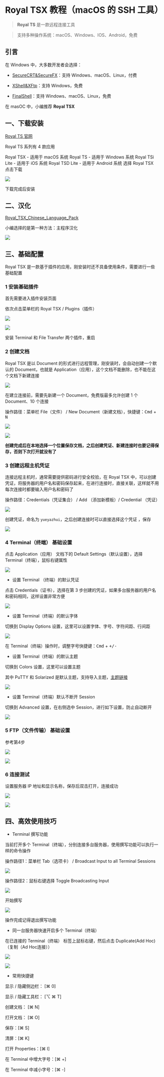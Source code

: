 # Royal TSX 教程（macOS 的 SSH 工具）

> **Royal TS** 是一款远程连接工具

> 支持多种操作系统：macOS、Windows、IOS、Android，免费

## 引言

在 Windows 中，大多数开发者会选择：

* [SecureCRT&SecureFX](https://securecrtfx.cn/)：支持 Windows、macOS、Linux，付费
* [XShell&XFtp](https://www.xshell.com/zh/free-for-home-school/)：支持 Windows，免费


* [FinalShell](http://www.hostbuf.com/)：支持 Windows、macOS、Linux，免费

在 masOC 中，小编推荐 **Royal TSX**

## 一、下载安装

[Royal TS 官网](https://www.royalapps.com/ts/mac/download)

Royal TS 系列有 4 款应用

Royal TSX - 适用于 macOS 系统
Royal TS - 适用于 Windows 系统
Royal TSi Lite - 适用于 iOS 系统
Royal TSD Lite - 适用于 Android 系统
选择 Royal TSX 点击下载

![](https://yueyazhui.top/assets/image/screenshot/RoyalTSX_202304291126876.png)

下载完成后安装

## 二、汉化

[Royal_TSX_Chinese_Language_Pack](https://gitee.com/liuze0109_admin/Royal_TSX_Chinese_Language_Pack.git)

小编选择的是第一种方法：主程序汉化

![](https://yueyazhui.top/assets/image/screenshot/RoyalTSX_202304291143807.png)

## 三、基础配置

Royal TSX 是一款基于插件的应用，刚安装时还不具备使用条件，需要进行一些基础配置

### 1 安装基础插件

首先需要进入插件安装页面

依次点击菜单栏的 Royal TSX / Plugins（插件）

![](https://yueyazhui.top/assets/image/screenshot/RoyalTSX_202304291150399.png)

![](https://yueyazhui.top/assets/image/screenshot/RoyalTSX_202304291156314.png)

安装 Terminal 和 File Transfer 两个插件，重启

### 2 创建文档

Royal TSX 是以 Document 的形式进行远程管理，刚安装时，会自动创建一个默认的 Document，也就是 Application（应用），这个文档不能删除，也不能在这个文档下新建连接

![](https://yueyazhui.top/assets/image/screenshot/RoyalTSX_202304291202595.png)

在建立连接前，需要先新建一个 Document，免费版最多允许创建 1 个 Document、10 个连接

操作路径：菜单栏 File（文件） / New Document（新建文档），快捷键：<kbd>Cmd</kbd> + <kbd>N</kbd>

![](https://yueyazhui.top/assets/image/screenshot/RoyalTSX_202304291207420.png)

![](https://yueyazhui.top/assets/image/screenshot/RoyalTSX_202304291231809.png)

**创建完成后在本地选择一个位置保存文档，之后创建凭证、新建连接时也要记得保存，否则下次打开就没有了**

### 3 创建远程主机凭证

连接远程主机时，通常需要提供密码进行安全校验，在 Royal TSX 中，可以创建凭证，将服务器的用户名和密码保存起来，在进行连接时，直接关联，这样就不用每次连接时都要输入用户名和密码了

操作路径：Credentials（凭证集合） / Add （添加新模板）/ Credential （凭证）

![](https://yueyazhui.top/assets/image/screenshot/RoyalTSX_202304291234016.png)

创建凭证，命名为 `yueyazhui`，之后创建连接时可以直接选择这个凭证 ，保存

![](https://yueyazhui.top/assets/image/screenshot/RoyalTSX_202304291240883.png)

### 4 Terminal（终端） 基础设置

点击 Application（应用） 文档下的 Default Settings（默认设置），选择 Terminal（终端），鼠标右键属性

![](https://yueyazhui.top/assets/image/screenshot/RoyalTSX_202304291332391.png)

* 设置 Terminal （终端）的默认凭证

点击 Credentials（证书），选择在第 3 步创建的凭证，如果多台服务器的用户名和密码相同，这样设置非常方便

![](https://yueyazhui.top/assets/image/screenshot/RoyalTSX_202304291245559.png)

* 设置 Terminal（终端）的默认字体

切换到 Display Options 设置，这里可以设置字体、字号、字符间距、行间距

![](https://yueyazhui.top/assets/image/screenshot/RoyalTSX_202304291259519.png)

在 Terminal（终端）操作时，调整字号快捷键：<kbd>Cmd</kbd> + <kbd>+/-</kbd>

* 设置 Terminal（终端）的默认主题

切换到 Colors 设置，这里可以设置主题

其中 PuTTY 和 Solarized 是默认主题，支持导入主题，[主题链接](https://iterm2colorschemes.com/)

![](https://yueyazhui.top/assets/image/screenshot/RoyalTSX_202304291308049.png)

* 设置 Terminal（终端）默认不断开 Session

切换到 Advanced 设置，在右侧选中 Session，进行如下设置，防止自动断开

![](https://yueyazhui.top/assets/image/screenshot/RoyalTSX_202304291311295.png)

### 5 FTP（文件传输） 基础设置

参考第4步

![](https://yueyazhui.top/assets/image/screenshot/RoyalTSX_202304291329049.png)

![](https://yueyazhui.top/assets/image/screenshot/RoyalTSX_202304291330319.png)

### 6 连接测试

设置服务器 IP 地址和显示名称，保存后双击打开，连接成功

![](https://yueyazhui.top/assets/image/screenshot/RoyalTSX_202304291338816.png)

![](https://yueyazhui.top/assets/image/screenshot/RoyalTSX_202304291341942.png)

## 四、高效使用技巧

* Terminal 撰写功能

当前打开多个 Terminal（终端），分别连接多台服务器，使用撰写功能可以执行一样的命令操作

操作路径1：菜单栏 Tab（选项卡） / Broadcast Input to all Terminal Sessions

![](https://yueyazhui.top/assets/image/screenshot/RoyalTSX_202304291349704.png)

操作路径2：鼠标右键选择 Toggle Broadcasting Input

![](https://yueyazhui.top/assets/image/screenshot/RoyalTSX_202304291348803.png)

开始撰写

![](https://yueyazhui.top/assets/image/screenshot/RoyalTSX_202304291359740.png)

操作完成记得退出撰写功能

* 同一台服务器快速开启多个 Terminal（终端）

在已连接的 Terminal（终端） 标签上鼠标右键，然后点击 Duplicate(Add Hoc)（复制（Ad Hoc连接））

![](https://yueyazhui.top/assets/image/screenshot/RoyalTSX_202304291404348.png)

![](https://yueyazhui.top/assets/image/screenshot/RoyalTSX_202304291407771.png)

* 常用快捷键

显示 / 隐藏侧边栏： [⌘ 0] 

显示 / 隐藏工具栏： [⌥ ⌘ T]

创建文档： [⌘ N]

打开文档： [⌘ O]

保存：[⌘ S]

清屏：[⌘ K]

打开 Properties：[⌘ I]

在 Terminal 中增大字号：[⌘ +]

在 Terminal 中减小字号：[⌘ -]

